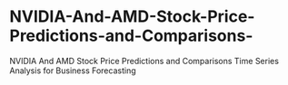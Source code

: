 # NVIDIA-And-AMD-Stock-Price-Predictions-and-Comparisons-
NVIDIA And AMD Stock Price Predictions and Comparisons Time Series Analysis for Business Forecasting
